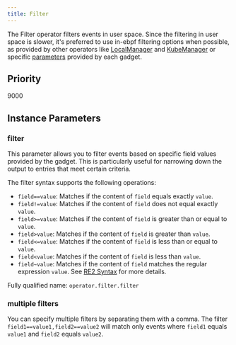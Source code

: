 ```yaml
---
title: Filter
---
```


The Filter operator filters events in user space. Since the filtering in user
space is slower, it's preferred to use in-ebpf filtering options when possible,
as provided by other operators like [LocalManager](./localmanager.md) and
[KubeManager](./kubemanager.md) or specific
[parameters](../../gadget-devel/parameters.md) provided by each gadget.

## Priority

9000

## Instance Parameters

### filter

This parameter allows you to filter events based on specific field values
provided by the gadget. This is particularly useful for narrowing down the
output to entries that meet certain criteria.

The filter syntax supports the following operations:

- `field==value`: Matches if the content of `field` equals exactly `value`.
- `field!=value`: Matches if the content of `field` does not equal exactly `value`.
- `field>=value`: Matches if the content of `field` is greater than or equal to `value`.
- `field>value`: Matches if the content of `field` is greater than `value`.
- `field<=value`: Matches if the content of `field` is less than or equal to `value`.
- `field<value`: Matches if the content of `field` is less than `value`.
- `field~value`: Matches if the content of `field` matches the regular expression `value`. See [RE2 Syntax](https://github.com/google/re2/wiki/Syntax) for more details.

Fully qualified name: `operator.filter.filter`

### multiple filters

You can specify multiple filters by separating them with a comma. The filter `field1==value1,field2==value2` will match only events where `field1` equals `value1` and `field2` equals `value2`.
